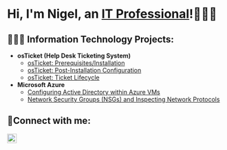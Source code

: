 <h1>Hi, I'm Nigel, an <a href="https://linkedin.com/in/nigelrue">IT Professional</a>!👨🏾‍💻</h1>

<h2>👨🏾‍💻 Information Technology Projects:</h2>

- <b>osTicket (Help Desk Ticketing System)</b>
  - [osTicket: Prerequisites/Installation](https://github.com/nigelrue/osticket-prereqs)
  - [osTicket: Post-Installation Configuration](https://github.com/nigelrue/post-install-config)
  - [osTicket: Ticket Lifecycle](https://github.com/nigelrue/ticket-lifecycle)
- <b>Microsoft Azure</b>
  - [Configuring Active Directory within Azure VMs](https://github.com/nigelrue/configure-ad)
  - [Network Security Groups (NSGs) and Inspecting Network Protocols](https://github.com/nigelrue/azure-network-protocols)

<h2>🤳Connect with me:</h2>

[<img align="left" alt="Nigel | LinkedIn" width="22px" src="https://cdn.jsdelivr.net/npm/simple-icons@v3/icons/linkedin.svg" />][linkedin]

[linkedin]: https://linkedin.com/in/nigelrue
